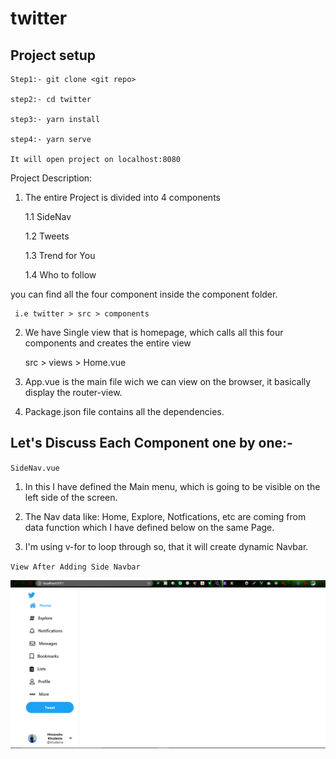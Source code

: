 # twitter

## Project setup
```
Step1:- git clone <git repo>

step2:- cd twitter

step3:- yarn install

step4:- yarn serve

It will open project on localhost:8080
```

Project Description:

1. The entire Project is divided into 4 components

    1.1 SideNav
    
    1.2 Tweets

    1.3 Trend for You

    1.4 Who to follow

you can find all the four component inside the component folder.

     i.e twitter > src > components

2. We have Single view that is homepage, which calls all this four components and creates the entire view

    src > views > Home.vue

3. App.vue is the main file wich we can view on the browser, it basically display the router-view.

4. Package.json file contains all the dependencies.


## Let's Discuss Each Component one by one:-

``
SideNav.vue
``
1. In this I have defined the Main menu, which is going to be visible on the left side of the screen. 

2. The Nav data like: Home, Explore, Notfications, etc are coming from data function which I have defined below on the same Page.

3. I'm using v-for to loop through so, that it will create dynamic Navbar.

``
View After Adding Side Navbar
``

<img src="./sidenav.png" width="600px">


